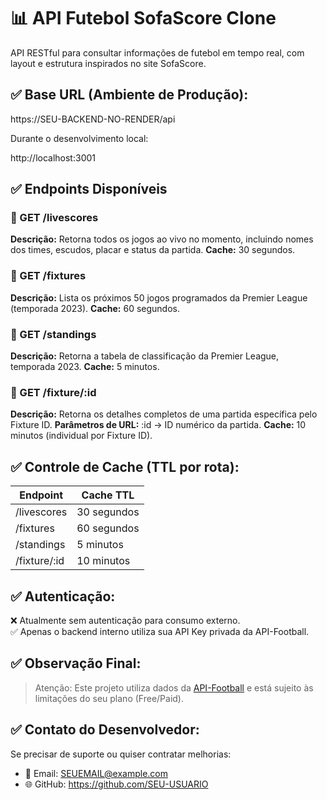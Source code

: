 # 📊 API Futebol SofaScore Clone

API RESTful para consultar informações de futebol em tempo real, com layout e estrutura inspirados no site SofaScore.

## ✅ Base URL (Ambiente de Produção):

https://SEU-BACKEND-NO-RENDER/api

Durante o desenvolvimento local:

http://localhost:3001

## ✅ Endpoints Disponíveis

### 📍 GET /livescores
**Descrição:** Retorna todos os jogos ao vivo no momento, incluindo nomes dos times, escudos, placar e status da partida.
**Cache:** 30 segundos.

### 📍 GET /fixtures
**Descrição:** Lista os próximos 50 jogos programados da Premier League (temporada 2023).
**Cache:** 60 segundos.

### 📍 GET /standings
**Descrição:** Retorna a tabela de classificação da Premier League, temporada 2023.
**Cache:** 5 minutos.

### 📍 GET /fixture/:id
**Descrição:** Retorna os detalhes completos de uma partida específica pelo Fixture ID.
**Parâmetros de URL:** :id → ID numérico da partida.
**Cache:** 10 minutos (individual por Fixture ID).

## ✅ Controle de Cache (TTL por rota):

| Endpoint | Cache TTL |
|---|---|
| /livescores | 30 segundos |
| /fixtures | 60 segundos |
| /standings | 5 minutos |
| /fixture/:id | 10 minutos |

## ✅ Autenticação:

❌ Atualmente sem autenticação para consumo externo.  
✅ Apenas o backend interno utiliza sua API Key privada da API-Football.

## ✅ Observação Final:

> Atenção: Este projeto utiliza dados da [API-Football](https://www.api-football.com/) e está sujeito às limitações do seu plano (Free/Paid).

## ✅ Contato do Desenvolvedor:

Se precisar de suporte ou quiser contratar melhorias:

- 📧 Email: SEUEMAIL@example.com
- 🌐 GitHub: https://github.com/SEU-USUARIO
